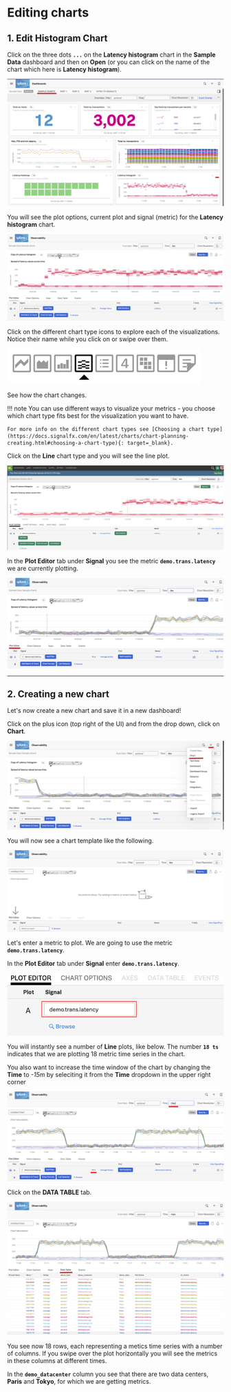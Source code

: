# Editing charts

## 1. Edit Histogram Chart

Click on the three dots **`...`** on the **Latency histogram** chart in the **Sample Data** dashboard and then on **Open** (or you can click on the name of the chart which here is **Latency histogram**).

![Sample Data](../images/dashboards/M-Dashboards-4.png)

You will see the plot options, current plot and signal (metric) for the **Latency histogram** chart.

![Heatmap Chart](../images/dashboards/M-Editing-1.png)

Click on the different chart type icons to explore each of the visualizations. Notice their name while you click on or swipe over them.

![Chart Types](../images/dashboards/M-Editing-2.png)

See how the chart changes.

!!! note
    You can use different ways to visualize your metrics - you choose which chart type fits best for the visualization you want to have.

    For more info on the different chart types see [Choosing a chart type](https://docs.signalfx.com/en/latest/charts/chart-planning-creating.html#choosing-a-chart-type){: target=_blank}.

Click on the **Line** chart type and you will see the line plot.

![Line Chart](../images/dashboards/M-Editing-3.png)

In the **Plot Editor** tab under **Signal** you see the metric **`demo.trans.latency`** we are currently plotting.

![Plot Editor](../images/dashboards/M-Editing-4.png)

---

## 2. Creating a new chart

Let's now create a new chart and save it in a new dashboard!

Click on the plus icon (top right of the UI) and from the drop down, click on **Chart**.

![Create new chart](../images/dashboards/M-Editing-5.png)

You will now see a chart template like the following.

![Empty Chart](../images/dashboards/M-Editing-6.png)

Let's enter a metric to plot. We are going to use the metric **`demo.trans.latency`**.

In the **Plot Editor** tab under **Signal** enter **`demo.trans.latency`**.

![Signal](../images/dashboards/M-Editing-7.png)

You will instantly see a number of **Line** plots, like below. The number **`18 ts`** indicates that we are plotting 18 metric time series in the chart.

You also want to increase the time window of the chart by changing the **Time** to *-15m* by seleciting it from the **Time** dropdown in the upper right corner

![Chart](../images/dashboards/M-Editing-8.png)

Click on the **DATA TABLE** tab.

![Data Table](../images/dashboards/M-Editing-9.png)

You see now 18 rows, each representing a metics time series with a number of columns. If you swipe over the plot horizontally you will see the metrics in these columns at different times.

In the **`demo_datacenter`** column you see that there are two data centers, **Paris** and **Tokyo**, for which we are getting metrics.
